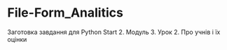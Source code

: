 # File-Form_Analitics
Заготовка завдання для Python Start 2. Модуль 3. Урок 2. Про учнів і їх оцінки
